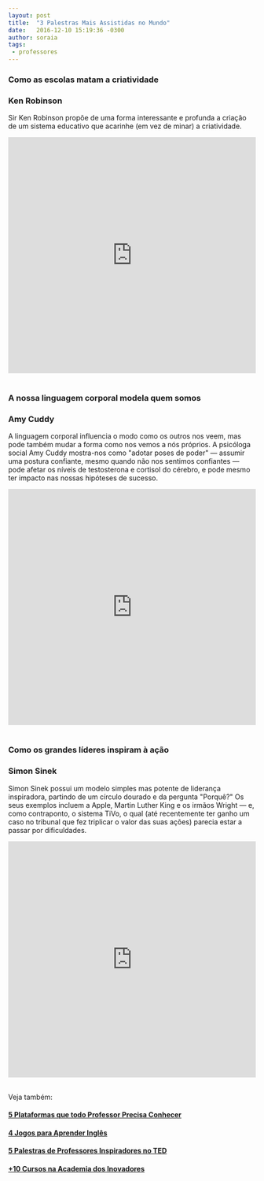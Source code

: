 ```yaml
---
layout: post
title:  "3 Palestras Mais Assistidas no Mundo"
date:   2016-12-10 15:19:36 -0300
author: soraia
tags: 
 - professores
---
```


### Como as escolas matam a criatividade

### Ken Robinson

Sir Ken Robinson propõe de uma forma interessante e profunda a criação de um sistema educativo que acarinhe (em vez de minar) a criatividade.

<iframe src="https://embed.ted.com/talks/ken_robinson_says_schools_kill_creativity" width="100%" height="480" frameborder="0" scrolling="no" webkitAllowFullScreen mozallowfullscreen allowFullScreen></iframe>
<br/><br/>

### A nossa linguagem corporal modela quem somos

### Amy Cuddy

A linguagem corporal influencia o modo como os outros nos veem, mas pode também mudar a forma como nos vemos a nós próprios. A psicóloga social Amy Cuddy mostra-nos como "adotar poses de poder" — assumir uma postura confiante, mesmo quando não nos sentimos confiantes — pode afetar os níveis de testosterona e cortisol do cérebro, e pode mesmo ter impacto nas nossas hipóteses de sucesso.

<iframe src="https://embed.ted.com/talks/amy_cuddy_your_body_language_shapes_who_you_are" width="100%" height="480" frameborder="0" scrolling="no" webkitAllowFullScreen mozallowfullscreen allowFullScreen></iframe>
<br/><br/>

### Como os grandes líderes inspiram à ação

### Simon Sinek

Simon Sinek possui um modelo simples mas potente de liderança inspiradora, partindo de um círculo dourado e da pergunta "Porquê?" Os seus exemplos incluem a Apple, Martin Luther King e os irmãos Wright — e, como contraponto, o sistema TiVo, o qual (até recentemente ter ganho um caso no tribunal que fez triplicar o valor das suas ações) parecia estar a passar por dificuldades.

<iframe src="http://embed.ted.com/talks/lang/pt-br/simon_sinek_how_great_leaders_inspire_action" width="100%" height="480" frameborder="0" scrolling="no" webkitAllowFullScreen mozallowfullscreen allowFullScreen></iframe>
<br/><br/>

Veja também:

#### [5 Plataformas que todo Professor Precisa Conhecer](plataformar-para-professores)

#### [4 Jogos para Aprender Inglês](jogos-para-aprender-ingles)

#### [5 Palestras de Professores Inspiradores no TED](professores-inspiradores)

#### [+10 Cursos na Academia dos Inovadores](https://academiadosinovadores.com.br)
